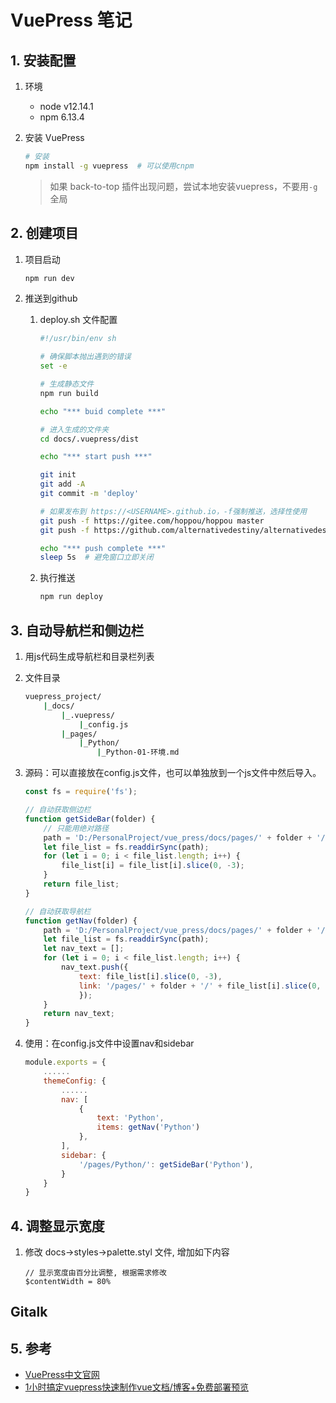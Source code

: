 # VuePress 笔记

## 1. 安装配置

1. 环境
   - node v12.14.1
   - npm 6.13.4

2. 安装 VuePress

    ```bash
    # 安装
    npm install -g vuepress  # 可以使用cnpm
    ```

    > 如果 back-to-top 插件出现问题，尝试本地安装vuepress，不要用`-g`全局

## 2. 创建项目

1. 项目启动

    ```bash
    npm run dev
    ```

2. 推送到github
   1. deploy.sh 文件配置

        ```bash
        #!/usr/bin/env sh

        # 确保脚本抛出遇到的错误
        set -e

        # 生成静态文件
        npm run build

        echo "*** buid complete ***"

        # 进入生成的文件夹
        cd docs/.vuepress/dist

        echo "*** start push ***"

        git init
        git add -A
        git commit -m 'deploy'

        # 如果发布到 https://<USERNAME>.github.io，-f强制推送，选择性使用
        git push -f https://gitee.com/hoppou/hoppou master
        git push -f https://github.com/alternativedestiny/alternativedestiny.github.io master

        echo "*** push complete ***"
        sleep 5s  # 避免窗口立即关闭

        ```

   2. 执行推送

        ```bash
        npm run deploy
        ```

## 3. 自动导航栏和侧边栏

1. 用js代码生成导航栏和目录栏列表
2. 文件目录

    ```bash
    vuepress_project/
        |_docs/
            |_.vuepress/
                |_config.js
            |_pages/
                |_Python/
                    |_Python-01-环境.md
    ```

3. 源码：可以直接放在config.js文件，也可以单独放到一个js文件中然后导入。

    ```js
    const fs = require('fs');

    // 自动获取侧边栏
    function getSideBar(folder) {
        // 只能用绝对路径
        path = 'D:/PersonalProject/vue_press/docs/pages/' + folder + '/';
        let file_list = fs.readdirSync(path);
        for (let i = 0; i < file_list.length; i++) {
            file_list[i] = file_list[i].slice(0, -3);
        }
        return file_list;
    }

    // 自动获取导航栏
    function getNav(folder) {
        path = 'D:/PersonalProject/vue_press/docs/pages/' + folder + '/';
        let file_list = fs.readdirSync(path);
        let nav_text = [];
        for (let i = 0; i < file_list.length; i++) {
            nav_text.push({
                text: file_list[i].slice(0, -3),
                link: '/pages/' + folder + '/' + file_list[i].slice(0, -3)
                });
        }
        return nav_text;
    }
    ```

4. 使用：在config.js文件中设置nav和sidebar

    ```js
    module.exports = {
        ......
        themeConfig: {
            ......
            nav: [
                {
                    text: 'Python',
                    items: getNav('Python')
                },
            ],
            sidebar: {
                '/pages/Python/': getSideBar('Python'),
            }
        }
    }

    ```

## 4. 调整显示宽度

1. 修改 docs->styles->palette.styl 文件, 增加如下内容

    ```stylus
    // 显示宽度由百分比调整, 根据需求修改
    $contentWidth = 80%
    ```

## Gitalk

## 5. 参考

- [VuePress中文官网](https://vuepress.vuejs.org/zh/)
- [1小时搞定vuepress快速制作vue文档/博客+免费部署预览](https://juejin.im/post/5dce1e0e5188254eda3936c5#heading-9)
